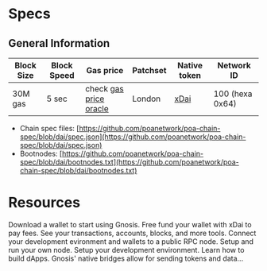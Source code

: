 ---
---

# Specs

## General Information

| Block Size | Block Speed | Gas price | Patchset | Native token | Network ID |
| ---------- | ----------- | -------- | -------- | ------------ | ---------- |
| 30M gas    | 5 sec  | check [gas price oracle](/tools/oracles/gas-price) | London | [xDai](/about/tokens/xdai) | 100 (hexa 0x64) |


<!-- TODO: replace this links with the post merge info -->

- Chain spec files: [https://github.com/poanetwork/poa-chain-spec/blob/dai/spec.json](https://github.com/poanetwork/poa-chain-spec/blob/dai/spec.json)
- Bootnodes: [https://github.com/poanetwork/poa-chain-spec/blob/dai/bootnodes.txt](https://github.com/poanetwork/poa-chain-spec/blob/dai/bootnodes.txt)

# Resources

<div class="row">
<box href="/tools/wallets" title="Wallets">Download a wallet to start using Gnosis.</box>
<box href="/tools/faucets" title="Faucets">Free fund your wallet with xDai to pay fees.</box>
<box href="/tools/explorers" title="Explorers">See your transactions, accounts, blocks, and more tools.</box>
<box href="/tools/rpc" title="RPC Providers">Connect your development evironment and wallets to a public RPC node.</box>
<box href="/node" title="Run a Node">Setup and run your own node.</box>
<box href="/developers/smart-contracts/" title="Dev Tools">Setup your development environment.</box>
<box href="/developers/building/first-contract" title="Tutorials">Learn how to build dApps.</box>
<box href="/bridges" title="Bridges">Gnosis' native bridges allow for sending tokens and data...</box>
</div>